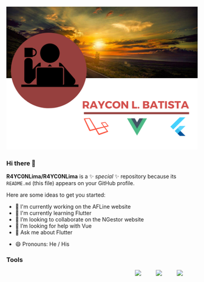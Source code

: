 ![image](https://github.com/R4YC0NLima/R4YC0NLima/blob/master/images/banner_github.png)
### Hi there 👋




**R4YC0NLima/R4YC0NLima** is a ✨ _special_ ✨ repository because its `README.md` (this file) appears on your GitHub profile.

Here are some ideas to get you started:


- 🔭 I'm currently working on the AFLine website
- 🌱 I'm currently learning Flutter
- 👯 I’m looking to collaborate on the NGestor website
- 🤔 I’m looking for help with Vue
- 💬 Ask me about Flutter
<!-- - 📫 How to reach me: ... -->
- 😄 Pronouns: He / His
<!-- - ⚡ Fun fact: ... -->

### Tools
<img style="float: right; margin-right:5px;" width="50" src="https://dashboard.snapcraft.io/site_media/appmedia/2017/11/webide.ico_HA9tBL0.png"> <img style="float: right; margin-right:5px;" width="50" src="https://1.bp.blogspot.com/-PwaAONmMm78/V-ASbVPG39I/AAAAAAAADZY/boHNhTW5V4Y45qzx6gIweePgoO2VkIhfQCLcB/s1600/image04.png"><img style="float: right; margin-right:5px;" width="50" src="https://www.docker.com/sites/default/files/d8/2019-07/Moby-logo.png">


<!-- <img style="float: right;" src="https://dashboard.snapcraft.io/site_media/appmedia/2017/11/webide.ico_HA9tBL0.png"> -->

